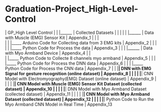 # Graduation-Project_High-Level-Control

|  GP_High Level Control
|
|
|______ | Collected Datasets 
|             |
|             |
|             |______ | Data with Muscle (EMG) Sensor Kit | Appendix_1
|             |             |       
|             |             |_____ Arduino Code for Collecting data from 3 EMG kits | Appendix_2
|             |             |
|             |             |_____ Python Code for Process the data | Appendix_3
|             |
|             |______ | Data with Myo Armband Device | Appendix_4
|                           |       
|                           |_____ Python Code to Collecte 8 channels myo armband | Appendix_5
|                           |
|                           |_____ Python Code for Process the DNN data | Appendix_6
|                           |
|                           |_____ Python Code for Process the CNN data | Appendix_7
|
|
|______| DNN with EMG Signal for gesture recognition (online dataset) | Appendix_8
|
|
|
|
|______| CNN Model with Electromyography(EMG) Dataset (online dataset) | Appendix_9
|
|
|
|
|______| CNN Model with Muscle (EMG) Sensor Kit Dataset (collected dataset) | Appendix_10
|
|
|
|
|______| DNN Model with Myo Armband Dataset (collected dataset) | Appendix_11
|
|
|
|
|______| CNN Model with Myo Armband Dataset (collected dataset)  | Appendix_12
|
|
|
|
|______| Python Code to Run the Myo Armband CNN Model in Real Time | Appendix_13
